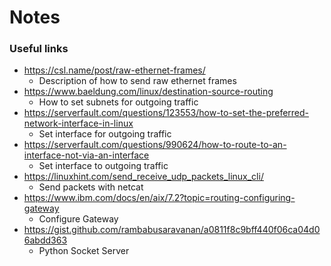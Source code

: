 # Notes



### Useful links

* https://csl.name/post/raw-ethernet-frames/
  * Description of how to send raw ethernet frames
* https://www.baeldung.com/linux/destination-source-routing
  * How to set subnets for outgoing traffic
* https://serverfault.com/questions/123553/how-to-set-the-preferred-network-interface-in-linux
  * Set interface for outgoing traffic
* https://serverfault.com/questions/990624/how-to-route-to-an-interface-not-via-an-interface
  * Set interface to outgoing traffic
* https://linuxhint.com/send_receive_udp_packets_linux_cli/
  * Send packets with netcat
* https://www.ibm.com/docs/en/aix/7.2?topic=routing-configuring-gateway
  * Configure Gateway
* https://gist.github.com/rambabusaravanan/a0811f8c9bff440f06ca04d06abdd363
  * Python Socket Server